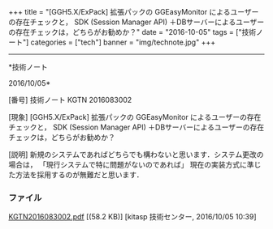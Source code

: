 ﻿+++
title = "[GGH5.X/ExPack] 拡張パックの GGEasyMonitor によるユーザーの存在チェックと， SDK (Session Manager API) ＋DBサーバーによるユーザーの存在チェックは，どちらがお勧めか？"
date = "2016-10-05"
tags = ["技術ノート"]
categories = ["tech"]
banner = "img/technote.jpg"
+++

-----------------------------------------------------------------------------------------------------------------------------

*技術ノート

2016/10/05*


[番号]
技術ノート KGTN 2016083002

[現象]
[GGH5.X/ExPack] 拡張パックの GGEasyMonitor
によるユーザーの存在チェックと， SDK (Session Manager API)
＋DBサーバーによるユーザーの存在チェックは，どちらがお勧めか？

[説明]
新規のシステムであればどちらでも構わないと思います．システム更改の場合は，
「現行システムで特に問題がないのであれば」
現在の実装方式に準じた方法を採用するのが無難だと思います．


### ファイル

 
 


[KGTN2016083002.pdf](http://techreport.kitasp.net/attachments/download/3032/KGTN2016083002.pdf)
 [(58.2 KB)] [kitasp 技術センター, 2016/10/05
10:39]


 


 

